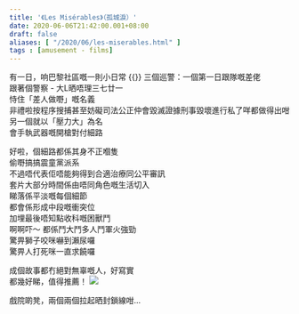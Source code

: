 ```yaml
---
title: '《Les Misérables》（孤城淚）'
date: 2020-06-06T21:42:00.001+08:00
draft: false
aliases: [ "/2020/06/les-miserables.html" ]
tags : [amusement - films]
--- 
```

有一日，响巴黎社區嘅一則小日常
{{<youtube YFfdlLW9Rwg >}}
三個巡警：一個第一日跟隊嘅差佬 \
跟著個警察 - 大L晒唔理三七廿一 \
恃住「差人做嘢」嘅名義 \
非禮啦按程序搜捕甚至妨礙司法公正仲會毀滅證據刑事毀壞進行私了咩都做得出咁 \
另一個就以「壓力大」為名 \
會手執武器嘅開槍對付細路 

好啦，個細路都係其身不正嗰隻 \
偷嘢搞搞震童黨派系 \
不過唔代表佢唔能夠得到合適治療同公平審訊 \
套片大部分時間係由唔同角色嘅生活切入 \
睇落係平淡嘅每個細節 \
都會係形成中段嘅衝突位 \
加埋最後唔知點收科嘅困獸鬥 \
啊啊吓～ 都係鬥大鬥多人鬥軍火強勁 \
驚畀獅子咬咪嚇到瀨尿囉 \
驚畀人打死咪一直求饒囉

成個故事都冇絕對無辜嘅人，好寫實 \
都幾好睇，值得推薦！ 
![](/images/lesmiz2.jpg)

戲院啲凳，兩個兩個拉起晒封鎖線咁...